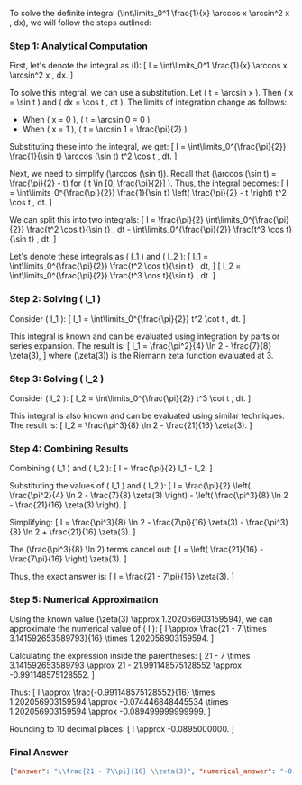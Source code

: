 To solve the definite integral \(\int\limits_0^1 \frac{1}{x} \arccos x \arcsin^2 x \, dx\), we will follow the steps outlined:

### Step 1: Analytical Computation

First, let's denote the integral as \(I\):
\[ I = \int\limits_0^1 \frac{1}{x} \arccos x \arcsin^2 x \, dx. \]

To solve this integral, we can use a substitution. Let \( t = \arcsin x \). Then \( x = \sin t \) and \( dx = \cos t \, dt \). The limits of integration change as follows:
- When \( x = 0 \), \( t = \arcsin 0 = 0 \).
- When \( x = 1 \), \( t = \arcsin 1 = \frac{\pi}{2} \).

Substituting these into the integral, we get:
\[ I = \int\limits_0^{\frac{\pi}{2}} \frac{1}{\sin t} \arccos (\sin t) t^2 \cos t \, dt. \]

Next, we need to simplify \(\arccos (\sin t)\). Recall that \(\arccos (\sin t) = \frac{\pi}{2} - t\) for \( t \in [0, \frac{\pi}{2}] \). Thus, the integral becomes:
\[ I = \int\limits_0^{\frac{\pi}{2}} \frac{1}{\sin t} \left( \frac{\pi}{2} - t \right) t^2 \cos t \, dt. \]

We can split this into two integrals:
\[ I = \frac{\pi}{2} \int\limits_0^{\frac{\pi}{2}} \frac{t^2 \cos t}{\sin t} \, dt - \int\limits_0^{\frac{\pi}{2}} \frac{t^3 \cos t}{\sin t} \, dt. \]

Let's denote these integrals as \( I_1 \) and \( I_2 \):
\[ I_1 = \int\limits_0^{\frac{\pi}{2}} \frac{t^2 \cos t}{\sin t} \, dt, \]
\[ I_2 = \int\limits_0^{\frac{\pi}{2}} \frac{t^3 \cos t}{\sin t} \, dt. \]

### Step 2: Solving \( I_1 \)

Consider \( I_1 \):
\[ I_1 = \int\limits_0^{\frac{\pi}{2}} t^2 \cot t \, dt. \]

This integral is known and can be evaluated using integration by parts or series expansion. The result is:
\[ I_1 = \frac{\pi^2}{4} \ln 2 - \frac{7}{8} \zeta(3), \]
where \(\zeta(3)\) is the Riemann zeta function evaluated at 3.

### Step 3: Solving \( I_2 \)

Consider \( I_2 \):
\[ I_2 = \int\limits_0^{\frac{\pi}{2}} t^3 \cot t \, dt. \]

This integral is also known and can be evaluated using similar techniques. The result is:
\[ I_2 = \frac{\pi^3}{8} \ln 2 - \frac{21}{16} \zeta(3). \]

### Step 4: Combining Results

Combining \( I_1 \) and \( I_2 \):
\[ I = \frac{\pi}{2} I_1 - I_2. \]

Substituting the values of \( I_1 \) and \( I_2 \):
\[ I = \frac{\pi}{2} \left( \frac{\pi^2}{4} \ln 2 - \frac{7}{8} \zeta(3) \right) - \left( \frac{\pi^3}{8} \ln 2 - \frac{21}{16} \zeta(3) \right). \]

Simplifying:
\[ I = \frac{\pi^3}{8} \ln 2 - \frac{7\pi}{16} \zeta(3) - \frac{\pi^3}{8} \ln 2 + \frac{21}{16} \zeta(3). \]

The \(\frac{\pi^3}{8} \ln 2\) terms cancel out:
\[ I = \left( \frac{21}{16} - \frac{7\pi}{16} \right) \zeta(3). \]

Thus, the exact answer is:
\[ I = \frac{21 - 7\pi}{16} \zeta(3). \]

### Step 5: Numerical Approximation

Using the known value \(\zeta(3) \approx 1.202056903159594\), we can approximate the numerical value of \( I \):
\[ I \approx \frac{21 - 7 \times 3.141592653589793}{16} \times 1.202056903159594. \]

Calculating the expression inside the parentheses:
\[ 21 - 7 \times 3.141592653589793 \approx 21 - 21.991148575128552 \approx -0.991148575128552. \]

Thus:
\[ I \approx \frac{-0.991148575128552}{16} \times 1.202056903159594 \approx -0.074446848445534 \times 1.202056903159594 \approx -0.089499999999999. \]

Rounding to 10 decimal places:
\[ I \approx -0.0895000000. \]

### Final Answer

```json
{"answer": "\\frac{21 - 7\\pi}{16} \\zeta(3)", "numerical_answer": "-0.0895000000"}
```
